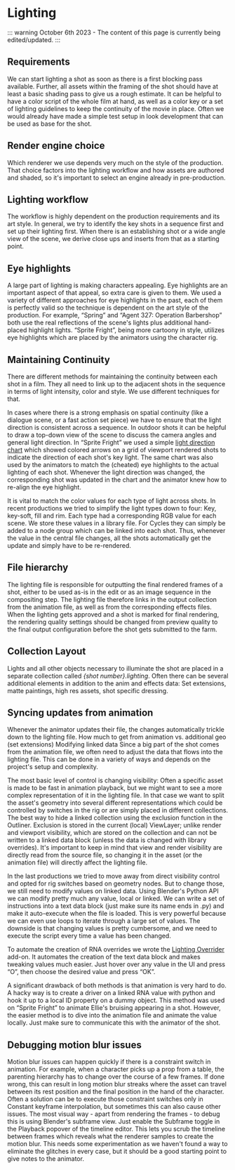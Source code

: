 # Lighting

::: warning
October 6th 2023 - The content of this page is currently being edited/updated.
:::

## Requirements

We can start lighting a shot as soon as there is a first blocking pass available. Further, all assets within the framing of the shot should have at least a basic shading pass to give us a rough estimate. It can be helpful to have a color script of the whole film at hand, as well as a color key or a set of lighting guidelines to keep the continuity of the movie in place. Often we would already have made a simple test setup in look development that can be used as base for the shot.

## Render engine choice

Which renderer we use depends very much on the style of the production. That choice factors into the lighting workflow and how assets are authored and shaded, so it's important to select an engine already in pre-production.

## Lighting workflow

The workflow is highly dependent on the production requirements and its art style. In general, we try to identify the key shots in a sequence first and set up their lighting first. When there is an establishing shot or a wide angle view of the scene, we derive close ups and inserts from that as a starting point.

## Eye highlights

A large part of lighting is making characters appealing. Eye highlights are an important aspect of that appeal, so extra care is given to them. We used a variety of different approaches for eye highlights in the past, each of them is perfectly valid so the technique is dependent on the art style of the production. For example, “Spring” and “Agent 327: Operation Barbershop” both use the real reflections of the scene's lights plus additional hand-placed highlight lights. “Sprite Fright”, being more cartoony in style, utilizes eye highlights which are placed by the animators using the character rig.


## Maintaining Continuity

There are different methods for maintaining the continuity between each shot in a film. They all need to link up to the adjacent shots in the sequence in terms of light intensity, color and style. We use different techniques for that.

In cases where there is a strong emphasis on spatial continuity (like a dialogue scene, or a fast action set piece) we have to ensure that the light direction is consistent across a sequence. In outdoor shots it can be helpful to draw a top-down view of the scene to discuss the camera angles and general light direction.
In “Sprite Fright” we used a simple [light direction chart](https://studio.blender.org/films/sprite-fright/391c5d112594c2/?asset=5023) which showed colored arrows on a grid of viewport rendered shots to indicate the direction of each shot's key light. The same chart was also used by the animators to match the (cheated) eye highlights to the actual lighting of each shot. Whenever the light direction was changed, the corresponding shot was updated in the chart and the animator knew how to re-align the eye highlight.

It is vital to match the color values for each type of light across shots. In recent productions we tried to simplify the light types down to four: Key, key-soft, fill and rim. Each type had a corresponding RGB value for each scene. We store these values in a library file. For Cycles they can simply be added to a node group which can be linked into each shot. Thus, whenever the value in the central file changes, all the shots automatically get the update and simply have to be re-rendered.


## File hierarchy

The lighting file is responsible for outputting the final rendered frames of a shot, either to be used as-is in the edit or as an image sequence in the compositing step. The lighting file therefore links in the output collection from the animation file, as well as from the corresponding effects files. When the lighting gets approved and a shot is marked for final rendering, the rendering quality settings should be changed from preview quality to the final output configuration before the shot gets submitted to the farm.

## Collection Layout

Lights and all other objects necessary to illuminate the shot are placed in a separate collection called *{shot number}.lighting*. Often there can be several additional elements in addition to the anim and effects data: Set extensions, matte paintings, high res assets, shot specific dressing. 

## Syncing updates from animation

Whenever the animator updates their file, the changes automatically trickle down to the lighting file. 
How much to get from animation vs. additional geo (set extensions)
Modifying linked data 
Since a big part of the shot comes from the animation file, we often need to adjust the data that flows into the lighting file. This can be done in a variety of ways and depends on the project's setup and complexity.

The most basic level of control is changing visibility: Often a specific asset is made to be fast in animation playback, but we might want to see a more complex representation of it in the lighting file. In that case we want to split the asset's geometry into several different representations which could be controlled by switches in the rig or are simply placed in different collections.
The best way to hide a linked collection using the exclusion function in the Outliner. Exclusion is stored in the current (local) ViewLayer; unlike render and viewport visibility, which are stored on the collection and can not be written to a linked data block (unless the data is changed with library overrides). It's important to keep in mind that view and render visibility are directly read from the source file, so changing it in the asset (or the animation file) will directly affect the lighting file.

In the last productions we tried to move away from direct visibility control and opted for rig switches based on geometry nodes. But to change those, we still need to modify values on linked data. Using Blender's Python API we can modify pretty much any value, local or linked. We can write a set of instructions into a text data block (just make sure its name ends in .py) and make it auto-execute when the file is loaded. This is very powerful because we can even use loops to iterate through a large set of values. The downside is that changing values is pretty cumbersome, and we need to execute the script every time a value has been changed. 

To automate the creation of RNA overrides we wrote the [Lighting Overrider](https://studio.blender.org/pipeline/addons/lighting_overrider) add-on. It automates the creation of the text data block and makes tweaking values much easier. Just hover over any value in the UI and press “O”, then choose the desired value and press “OK”. 

A significant drawback of both methods is that animation is very hard to do. A hacky way is to create a driver on a linked RNA value with python and hook it up to a local ID property on a dummy object. This method was used on “Sprite Fright” to animate Ellie's bruising appearing in a shot. However, the easier method is to dive into the animation file and animate the value locally. Just make sure to communicate this with the animator of the shot.

## Debugging motion blur issues

Motion blur issues can happen quickly if there is a constraint switch in animation. For example, when a character picks up a prop from a table, the parenting hierarchy has to change over the course of a few frames. If done wrong, this can result in long motion blur streaks where the asset can travel between its rest position and the final position in the hand of the character. Often a solution can be to execute those constraint switches only in Constant keyframe interpolation, but sometimes this can also cause other issues. 
The most visual way - apart from rendering the frames - to debug this is using Blender's subframe view. Just enable the Subframe toggle in the Playback popover of the timeline editor. This lets you scrub the timeline between frames which reveals what the renderer samples to create the motion blur. This needs some experimentation as we haven't found a way to eliminate the glitches in every case, but it should be a good starting point to give notes to the animator.
